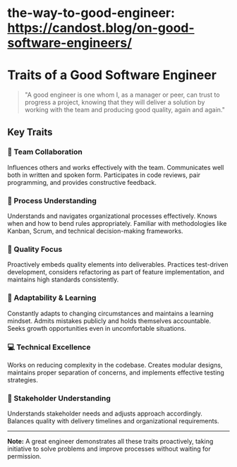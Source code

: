 # the-way-to-good-engineer: https://candost.blog/on-good-software-engineers/

# Traits of a Good Software Engineer

> "A good engineer is one whom I, as a manager or peer, can trust to progress a project, knowing that they will deliver a solution by working with the team and producing good quality, again and again."

## Key Traits

### 👥 Team Collaboration
Influences others and works effectively with the team. Communicates well both in written and spoken form. Participates in code reviews, pair programming, and provides constructive feedback.

### 🔄 Process Understanding
Understands and navigates organizational processes effectively. Knows when and how to bend rules appropriately. Familiar with methodologies like Kanban, Scrum, and technical decision-making frameworks.

### 🎯 Quality Focus
Proactively embeds quality elements into deliverables. Practices test-driven development, considers refactoring as part of feature implementation, and maintains high standards consistently.

### 🧠 Adaptability & Learning
Constantly adapts to changing circumstances and maintains a learning mindset. Admits mistakes publicly and holds themselves accountable. Seeks growth opportunities even in uncomfortable situations.

### 💻 Technical Excellence
Works on reducing complexity in the codebase. Creates modular designs, maintains proper separation of concerns, and implements effective testing strategies.

### 💬 Stakeholder Understanding
Understands stakeholder needs and adjusts approach accordingly. Balances quality with delivery timelines and organizational requirements.

---

**Note:** A great engineer demonstrates all these traits proactively, taking initiative to solve problems and improve processes without waiting for permission.
